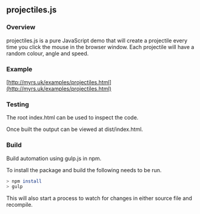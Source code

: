 projectiles.js
--------------

### Overview

projectiles.js is a pure JavaScript demo that will create a projectile 
every time you click the mouse in the browser window.  Each projectile
will have a random colour, angle and speed. 

### Example

[http://myrs.uk/examples/projectiles.html](http://myrs.uk/examples/projectiles.html)

### Testing

The root index.html can be used to inspect the code.

Once built the output can be viewed at dist/index.html.

### Build

Build automation using gulp.js in npm.  

To install the package and build the following needs to be run.

```bash
> npm install
> gulp
```

This will also start a process to watch for changes in either source file
and recompile.